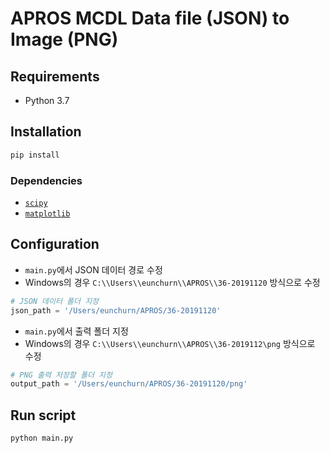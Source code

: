 # APROS MCDL Data file (JSON) to Image (PNG)

## Requirements

- Python 3.7

## Installation

```bash
pip install
```

### Dependencies

- [`scipy`](https://scipy.org/)
- [`matplotlib`](https://matplotlib.org/)

## Configuration

- `main.py`에서 JSON 데이터 경로 수정
- Windows의 경우 `C:\\Users\\eunchurn\\APROS\\36-20191120` 방식으로 수정

```python
# JSON 데이터 폴더 지정
json_path = '/Users/eunchurn/APROS/36-20191120'
```

- `main.py`에서 출력 폴더 지정
- Windows의 경우 `C:\\Users\\eunchurn\\APROS\\36-2019112\png` 방식으로 수정

```python
# PNG 출력 저장할 폴더 지정
output_path = '/Users/eunchurn/APROS/36-20191120/png'
```

## Run script

```python
python main.py
```

